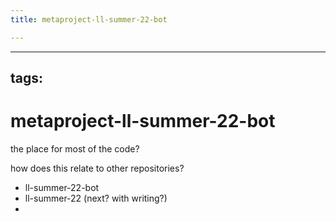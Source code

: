 ```yaml
---
title: metaproject-ll-summer-22-bot

---
```


---
tags:
---

# metaproject-ll-summer-22-bot

the place for most of the code?

how does this relate to other repositories?

- ll-summer-22-bot
- ll-summer-22 (next? with writing?)
- 
